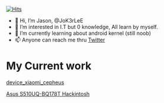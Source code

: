 [![Hits](https://hits.seeyoufarm.com/api/count/incr/badge.svg?url=https%3A%2F%2Fgithub.com%2FJoK3rLeE%2Fhit-counter&count_bg=%2379C83D&title_bg=%239990D7&icon=f-droid.svg&icon_color=%23254CC7&title=Hits&edge_flat=false)](https://hits.seeyoufarm.com)

- 👋 Hi, I’m Jason, @JoK3rLeE
- 👀 I’m interested in I.T but 0 knowledge, All learn by myself.
- 🌱 I’m currently learning about android kernel (still noob)
- 📫 Anyone can reach me thru [Twitter](https://twitter.com/Jasonjiangyee)

# My Current work
[device_xiaomi_cepheus](https://github.com/JoK3rLeE/Device_xiaomi_cepheus)

[Asus S510UQ-BQ178T Hackintosh](https://github.com/JoK3rLeE/Asus-S510UQ-BQ178T)


<!---
JoK3rLeE/JoK3rLeE is a ✨ special ✨ repository because its `README.md` (this file) appears on your GitHub profile.
You can click the Preview link to take a look at your changes.
--->
